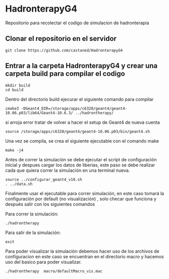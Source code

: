# HadronterapyG4
Repositorio para recolectar el codigo de simulacion de hadronterapia 

## Clonar el repositorio en el servidor 
```
git clone https://github.com/castaned/HadronterapyG4
```
## Entrar a la carpeta HadronterapyG4 y crear una carpeta build para compilar el codigo 
```
mkdir build
cd build
```
Dentro del directorio build ejecurar el siguiente comando para compilar

```
cmake3 -DGeant4_DIR=/storage/apps/c6320/geant4/geant4-10.06.p03/lib64/Geant4-10.6.3/ ../hadrontherapy/
```
si arroja error tratar de volver a hacer el setup de Geant4 de nueva cuenta 

```
source /storage/apps/c6320/geant4/geant4-10.06.p03/bin/geant4.sh
```

Una vez se compila, se crea el siguiente ejecutable con el comando make

```
make -j4
```
Antes de correr la simulación se debe ejecutar el script de configuración inicial y despues cargar los datos de liberias, este paso se debe realizar cada que quiera correr la simulación en una terminal nueva.

```
source ../configurar_geant4_v10.sh
. ../data.sh
```

Finalmente usar el ejecutable para correr simulación, en este caso tomará la configuración por default (no visualización) , solo checar que funciona y después salir con los siguientes comandos

Para correr la simulación:

```
./hadrontherapy
```

Para salir de la simulación:

```
exit
```

Para poder visualizar la simulación debemos hacer uso de los archivos de configuracion en este caso se encuentran en el directorio macro y hacemos uso del basico para poder visualizar.

```
./hadrontherapy  macro/defaultMacro_vis.mac
```




